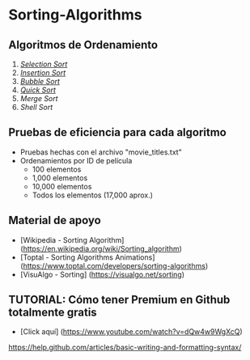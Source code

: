 # Sorting-Algorithms
## Algoritmos de Ordenamiento
1. *[Selection Sort](http://www.codingconnect.net/wp-content/uploads/2016/09/Selection-Sort.gif)*
2. *[Insertion Sort](https://upload.wikimedia.org/wikipedia/commons/0/0f/Insertion-sort-example-300px.gif)*
3. *[Bubble Sort](https://upload.wikimedia.org/wikipedia/commons/c/c8/Bubble-sort-example-300px.gif)*
4. *[Quick Sort](https://upload.wikimedia.org/wikipedia/commons/9/9c/Quicksort-example.gif)*
5. *Merge Sort*
6. *Shell Sort*

## Pruebas de eficiencia para cada algoritmo
- Pruebas hechas con el archivo "movie_titles.txt"
- Ordenamientos por ID de película
  - 100 elementos
  - 1,000 elementos
  - 10,000 elementos
  - Todos los elementos (17,000 aprox.)

## Material de apoyo
* [Wikipedia - Sorting Algorithm] (https://en.wikipedia.org/wiki/Sorting_algorithm)
* [Toptal - Sorting Algorithms Animations] (https://www.toptal.com/developers/sorting-algorithms)
* [VisuAlgo - Sorting] (https://visualgo.net/sorting)

## TUTORIAL: Cómo tener Premium en Github totalmente gratis
* [Click aquí] (https://www.youtube.com/watch?v=dQw4w9WgXcQ)



https://help.github.com/articles/basic-writing-and-formatting-syntax/
